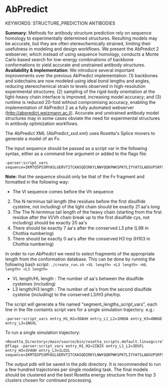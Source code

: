 # AbPredict

KEYWORDS: STRUCTURE_PREDICTION ANTIBODIES

**Summary**: Methods for antibody structure prediction rely on sequence homology to experimentally determined structures. Resulting models may be accurate, but they are often stereochemically strained, limiting their usefulness in modeling and design workflows. We present the AbPredict 2 webserver, which instead of using sequence homology, conducts a Monte Carlo based search for low-energy combinations of backbone conformations to yield accurate and unstrained antibody structures.  
**Availability & implementation**: We introduce several important improvements over the previous AbPredict implementation: (1) backbones and sidechains are now modeled using ideal bond lengths and angles, reducing stereochemical strain to levels observed in high-resolution experimental structures; (2) sampling of the rigid-body orientation at the light-heavy chain interface is improved, increasing model accuracy; and (3) runtime is reduced 20-fold without compromising accuracy, enabling the implementation of AbPredict 2 as a fully automated webserver (http://abpredict.weizmann.ac.il). Accurate and unstrained antibody model structures may in some cases obviate the need for experimental structures in antibody optimization workflows.


The AbPredict XML (AbPredict_xsd.xml) uses Rosetta's Splice movers to generate a model of an Fv. 

The input sequence should be passed as a script var in the following syntax, either as a command line argument or added to the flags file:

    -parser:script_vars sequence=IKMTQSPSSMYASLGERVTITCKASQDIRKYLNWYQQKPWKSPKTLIYYATSLADGVPSRFSGSGSGQDYSLTISSLESDDTATYYCLQHGESPYTFGGGTKLEIQLQQSGAELVRPGALVKLSCKASGFNIKDYYMHWVKQRPEQGLEWIGLIDPENGNTIYDPKFQGKASITADTSSNTAYLQLSSLTSEDTAVYYCARDNSYYFDYWGQGTTLTVS 

**Note:** that the sequence should only be that of the Fv fragment and formatted in the following way:
* The Vl sequence comes before the Vh sequence
2. The N-terminus tail length (the residues before the first disulfide cysteine, not including) of the light chain should be exactly 21 aa's long
3. The The N-terminus tail length of the heavy chain (starting from the first residue after the Vl/Vh chain break up to the first disulfide cys, not including) should be exactly 20 aa's
4. There should be exactly 7 aa's after the conserved L3 phe (L98 in Chothia numbering)
5. There should be exactly 0 aa's after the conserved H3 trp (H103 in Chothia numbering)


In order to run _AbPredict_ we need to select fragments of the appropriate length from the conformation database. 
This can be done by running the following bash script:
`./create_run.sh <VL length> <L3 length> <HL length> <L3 length>`

*   VL length/HL length : The number of aa's between the disulfide cysteines (including)
*   L3 length/H3 length : The number of aa's from the second disulfide cysteine (including) to the conserved L3/H3 phe/trp.


The script will generate a file named "segment_lengths_script_vars", each line in the file containts script vars for a single simulation trajectory. e.g.:


    -parser:script_vars entry_H1_H2=3OAUH entry_L1_L2=1H8OA entry_H3=4NHGD entry_L3=1NGXL

To run a single simulation trajectory:

    <Rosetta_Directory>/main/source/bin/rosetta_scripts.default.linuxgccrelease @flags -parser:script_vars entry_H1_H2=2IBZX entry_L1_L2=3DSFL entry_H3=3V4UH entry_L3=1LO2L  sequence=IKMTQSPSSMYASLGERVTITCKASQDIRKYLNWYQQKPWKSPKTLIYYATSLADGVPSRFSGSGSGQDYSLTISSLESDDTATYYCLQHGESPYTFGGGTKLEIQLQQSGAELVRPGALVKLSCKASGFNIKDYYMHWVKQRPEQGLEWIGLIDPENGNTIYDPKFQGKASITADTSSNTAYLQLSSLTSEDTAVYYCARDNSYYFDYWGQGTTLTVS 

The output pdb will be saved in the pdb directory. It is recommended to run a few hundred trajectories per single modeling task. The final models should be clustered and the best Rosetta energy structure from the top 3 clusters chosen for continued processing. 


